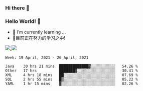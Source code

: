 ### Hi there 👋
### Hello World! 🙌

- 🌱 I’m currently learning ...
- 📖目前正在努力的学习之中!

<a href="https://github.com/anuraghazra/github-readme-stats">
  <img src="https://github-readme-stats.vercel.app/api?username=keyboardWithDream&show_icons=true&repo=github-readme-stats" />
</a>
<a href="https://github.com/anuraghazra/convoychat">
  <img src="https://github-readme-stats.vercel.app/api/top-langs/?username=keyboardWithDream&layout=compact&repo=convoychat" />
</a>



<!--START_SECTION:waka-->
```text
Week: 19 April, 2021 - 26 April, 2021

Java    30 hrs 21 mins  █████████████▓░░░░░░░░░░░   54.26 % 
Other   17 hrs          ███████▓░░░░░░░░░░░░░░░░░   30.41 % 
XML     4 hrs 18 mins   ██░░░░░░░░░░░░░░░░░░░░░░░   07.69 % 
SQL     2 hrs 55 mins   █▒░░░░░░░░░░░░░░░░░░░░░░░   05.22 % 
YAML    1 hr 15 mins    ▓░░░░░░░░░░░░░░░░░░░░░░░░   02.26 % 
```
<!--END_SECTION:waka-->
